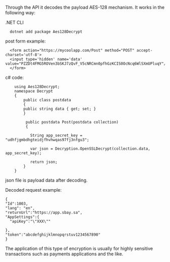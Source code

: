 ﻿Through the API it decodes the payload AES-128 mechanism.
It works in the following way:

.NET CLI

      dotnet add package Aes128Decrypt

post form example:

      <form action="https://mycoolapp.com/Post" method="POST" accept-charset='utf-8'>
      <input type='hidden' name='data' value="PZZDt4FMG5ROVen3bSKJ7zQvF_V5cNRCmn0pfhGzKCIS0OcNcq6WlSXmUPluqY"/>
      </form>

 





c# code:




        using Aes128Decrypt;
        namespace Decrypt
        {
            public class postdata
            {
            public string data { get; set; }
            }

             public postdata Post(postdata collection)
             {
            
               String app_secret_key = "udhfjgmbdhgteidjfhvhwqas97fj3nfgu3";
        
               var json = Decryption.OpenSSLDecrypt(collection.data, app_secret_key); 

               return json;
            }
        }
        
 

json file is payload data after decoding.

Decoded request example:



    {  
    "Id":1003,
    "lang": "en",
    "returnUrl":"https://app.sbay.sa",
    "AppSettings":{  
      "apiKey":"\"XXX\""
   
    },
    "token":"abcdefghijklmnopqrstuv1234567890"
    }


The application of this type of encryption is usually for highly sensitive transactions such as payments applications and the like.
